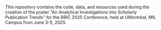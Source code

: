 This repository contains the code, data, and resources used during the creation of the poster "An Analytical Investigations into Scholarly Publication Trends" for the BRIC 2025 Conference, held at UMontréal, MIL Campus from June 3-5, 2025.
